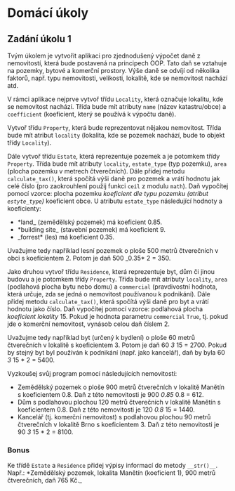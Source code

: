 # Domácí úkoly

## Zadání úkolu 1

Tvým úkolem je vytvořit aplikaci pro zjednodušený výpočet daně z nemovitostí, která bude postavená na principech OOP. Tato daň se vztahuje na pozemky, bytové a komerční prostory. Výše daně se odvíjí od několika faktorů, např. typu nemovitosti, velikosti, lokalitě, kde se nemovitost nachází atd.

V rámci aplikace nejprve vytvoř třídu `Locality`, která označuje lokalitu, kde se nemovitost nachází. Třída bude mít atributy `name` (název katastru/obce) a `coefficient` (koeficient, který se používá k výpočtu daně).

Vytvoř třídu `Property`, která bude reprezentovat nějakou nemovitost. Třída bude mít atribut `locality` (lokalita, kde se pozemek nachází, bude to objekt třídy `Locality`).

Dále vytvoř třídu `Estate`, která reprezentuje pozemek a je potomkem třídy `Property`. Třída bude mít atributy `locality`, `estate_type` (typ pozemku), `area` (plocha pozemku v metrech čtverečních). Dále přidej metodu `calculate_tax()`, která spočítá výši daně pro pozemek a vrátí hodnotu jak  celé číslo (pro zaokrouhlení použij funkci `ceil` z modulu `math`). Daň vypočítej pomocí vzorce: plocha pozemku *koeficient dle typu pozemku (atribut `estyte_type`)* koeficient obce. U atributu `estate_type` následující hodnoty a koeficienty:

- *land_ (zemědělský pozemek) má koeficient 0.85.
- *building site_ (stavební pozemek) má koeficient 9.
- _forrest* (les) má koeficient 0.35.

Uvažujme tedy například lesní pozemek o ploše 500 metrů čtverečních v obci s koeficientem 2. Potom je daň 500 _0.35* 2 = 350.

Jako druhou vytvoř třídu `Residence`, která reprezentuje byt, dům či jinou budovu a je potomkem třídy `Property`. Třída bude mít atributy `locality`, `area` (podlahová plocha bytu nebo domu) a `commercial` (pravdivostní hodnota, která určuje, zda se jedná o nemovitost používanou k podnikání). Dále přidej metodu `calculate_tax()`, která spočítá výši daně pro byt a vrátí hodnotu jako číslo. Daň vypočítej pomocí vzorce: podlahová plocha *koeficient lokality* 15. Pokud je hodnota parametru `commercial` `True`, tj. pokud jde o komerční nemovitost, vynásob celou daň číslem 2.

Uvažujme tedy například byt (určený k bydlení) o ploše 60 metrů čtverečních v lokalitě s koeficientem 3. Potom je daň 60 *3* 15 = 2700. Pokud by stejný byt byl používán k podnikání (např. jako kancelář), daň by byla 60 *3* 15 * 2 = 5400.

Vyzkoušej svůj program pomocí následujících nemovitostí:

- Zemědělský pozemek o ploše 900 metrů čtverečních v lokalitě Manětín s koeficientem 0.8. Daň z této nemovitosti je 900 *0.85* 0.8 = 612.
- Dům s podlahovou plochou 120 metrů čtverečních v lokalitě Manětín s koeficientem 0.8. Daň z této nemovitosti je 120 *0.8* 15 = 1440.
- Kancelář (tj. komerční nemovitost) s podlahovou plochou 90 metrů čtverečních v lokalitě Brno s koeficientem 3. Daň z této nemovitosti je 90 *3* 15 * 2 = 8100.

### Bonus

Ke třídě `Estate` a `Residence` přidej výpisy informací do metody `__str()__`. Např.: *Zemědělský pozemek, lokalita Manětín (koeficient 1), 900 metrů čtverečních, daň 765 Kč._
